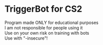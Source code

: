# TriggerBot for CS2
Program made ONLY for educational purposes <br>
I am not responsible for people using it <br>
Use on your own risk on training with bots <br>
Use with "-insecure"!
